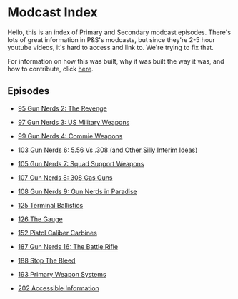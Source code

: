 
Modcast Index
======================

Hello, this is an index of Primary and Secondary modcast episodes.
There's lots of great information in P&S's modcasts, but since they're
2-5 hour youtube videos, it's hard to access and link to. We're trying
to fix that.

For information on how this was built, why it was built the way it was,
and how to contribute, click [here](info.md).

Episodes
--------------------

  * [95 Gun Nerds 2: The Revenge](95.md)

  * [97 Gun Nerds 3: US Military Weapons](97.md)

  * [99 Gun Nerds 4: Commie Weapons](99.md)

  * [103 Gun Nerds 6: 5.56 Vs .308 (and Other Silly Interim Ideas)](103.md)

  * [105 Gun Nerds 7: Squad Support Weapons](105.md)

  * [107 Gun Nerds 8: 308 Gas Guns](107.md)

  * [108 Gun Nerds 9: Gun Nerds in Paradise](108.md)

  * [125 Terminal Ballistics](125.md)

  * [126 The Gauge](126.md)

  * [152 Pistol Caliber Carbines](152.md)

  * [187 Gun Nerds 16: The Battle Rifle](187.md)

  * [188 Stop The Bleed](188.md)

  * [193 Primary Weapon Systems](193.md)

  * [202 Accessible Information](202.md)

